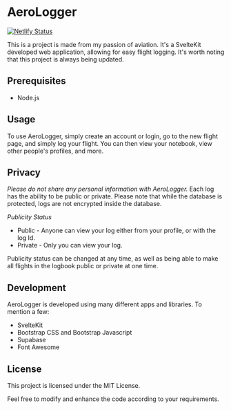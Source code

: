 # AeroLogger

[![Netlify Status](https://api.netlify.com/api/v1/badges/8636c3ff-332c-4393-b1e6-95b355e3a441/deploy-status)](https://app.netlify.com/sites/aerologger/deploys)

This is a project is made from my passion of aviation. It's a SvelteKit developed web application, allowing for easy flight logging. It's worth noting that this project is always being updated.

## Prerequisites

- Node.js

## Usage

To use AeroLogger, simply create an account or login, go to the new flight page, and simply log your flight. You can then view your notebook, view other people's profiles, and more.

## Privacy

_Please do not share any personal information with AeroLogger._ Each log has the ability to be public or private. Please note that while the database is protected, logs are not encrypted inside the database.

_Publicity Status_

- Public - Anyone can view your log either from your profile, or with the log Id.
- Private - Only you can view your log.

Publicity status can be changed at any time, as well as being able to make all flights in the logbook public or private at one time.

## Development

AeroLogger is developed using many different apps and libraries. To mention a few:

- SvelteKit
- Bootstrap CSS and Bootstrap Javascript
- Supabase
- Font Awesome

## License

This project is licensed under the MIT License.

Feel free to modify and enhance the code according to your requirements.
